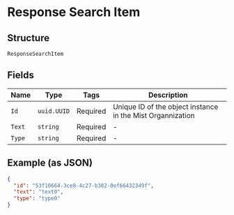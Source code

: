 
# Response Search Item

## Structure

`ResponseSearchItem`

## Fields

| Name | Type | Tags | Description |
|  --- | --- | --- | --- |
| `Id` | `uuid.UUID` | Required | Unique ID of the object instance in the Mist Organnization |
| `Text` | `string` | Required | - |
| `Type` | `string` | Required | - |

## Example (as JSON)

```json
{
  "id": "53f10664-3ce8-4c27-b382-0ef66432349f",
  "text": "text0",
  "type": "type0"
}
```

